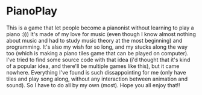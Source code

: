 # PianoPlay
This is a game that let people become a pianonist without learning to play a piano :)))
It's made of my love for music (even though I know almost nothing about music and had to study music theory at the most beginning) and programming.
It's also my wish for so long, and my stucks along the way too (which is making a piano tiles game that can be played on computer).
I've tried to find some source code with that idea (i'd thought that it's kind of a popular idea, and there'll be multiple games like this), but it came nowhere. Everything I've found is such dissappointing for me (only have tiles and play song along, without any interaction between animation and sound). So I have to do all by my own (most).
Hope you all enjoy that!!
